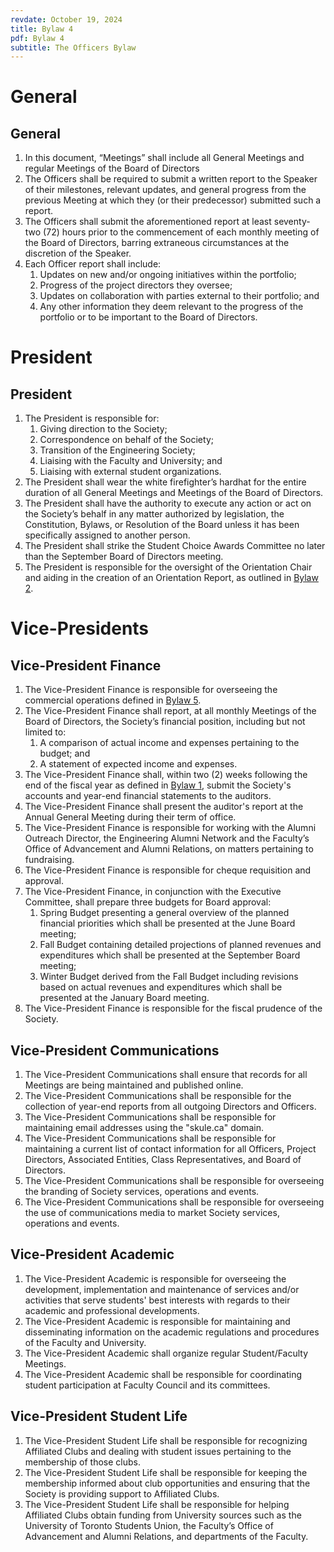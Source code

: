```yaml
---
revdate: October 19, 2024
title: Bylaw 4
pdf: Bylaw 4
subtitle: The Officers Bylaw
---
```


# General

## General
1. In this document, “Meetings” shall include all General Meetings and regular Meetings of the Board of Directors
1. The Officers shall be required to submit a written report to the Speaker of their milestones, relevant updates, and general progress from the previous Meeting at which they (or their predecessor) submitted such a report.
1. The Officers shall submit the aforementioned report at least seventy-two (72) hours prior to the commencement of each monthly meeting of the Board of Directors, barring extraneous circumstances at the discretion of the Speaker.
1. Each Officer report shall include:
   1. Updates on new and/or ongoing initiatives within the portfolio;
   1. Progress of the project directors they oversee;
   1. Updates on collaboration with parties external to their portfolio; and
   1. Any other information they deem relevant to the progress of the portfolio or to be important to the Board of Directors.

# President

## President
1. The President is responsible for:
   1. Giving direction to the Society;
   1. Correspondence on behalf of the Society;
   1. Transition of the Engineering Society;
   1. Liaising with the Faculty and University; and
   1. Liaising with external student organizations.
1. The President shall wear the white firefighter’s hardhat for the entire duration of all General Meetings and Meetings of the Board of Directors.
1. The President shall have the authority to execute any action or act on the Society’s behalf in any matter authorized by legislation, the Constitution, Bylaws, or Resolution of the Board unless it has been specifically assigned to another person.
1. The President shall strike the Student Choice Awards Committee no later than the September Board of Directors meeting.
1. The President is responsible for the oversight of the Orientation Chair and aiding in the creation of an Orientation Report, as outlined in [Bylaw 2](bylaw-2.md).

# Vice-Presidents

## Vice-President Finance
1. The Vice-President Finance is responsible for overseeing the commercial operations defined in [Bylaw 5](bylaw-5.md).
1. The Vice-President Finance shall report, at all monthly Meetings of the Board of Directors, the Society’s financial position, including but not limited to:
   1. A comparison of actual income and expenses pertaining to the budget; and
   1. A statement of expected income and expenses.
1. The Vice-President Finance shall, within two (2) weeks following the end of the fiscal year as defined in [Bylaw 1](bylaw-1.md), submit the Society's accounts and year-end financial statements to the auditors.
1. The Vice-President Finance shall present the auditor's report at the Annual General Meeting during their term of office.
1. The Vice-President Finance is responsible for working with the Alumni Outreach Director, the Engineering Alumni Network and the Faculty’s Office of Advancement and Alumni Relations, on matters pertaining to fundraising.
1. The Vice-President Finance is responsible for cheque requisition and approval.
1. The Vice-President Finance, in conjunction with the Executive Committee, shall  prepare three budgets for Board approval:
   1. Spring Budget presenting a general overview of the planned financial priorities which shall be presented at the June Board meeting;
   1. Fall Budget containing detailed projections of planned revenues and expenditures which shall be presented at the September Board meeting;
   1. Winter Budget derived from the Fall Budget including revisions based on actual revenues and expenditures which shall be presented at the January Board meeting.
1. The Vice-President Finance is responsible for the fiscal prudence of the Society.

## Vice-President Communications
1. The Vice-President Communications shall ensure that records for all Meetings are being maintained and published online.
1. The Vice-President Communications shall be responsible for the collection of year-end reports from all outgoing Directors and Officers.
1. The Vice-President Communications shall be responsible for maintaining email addresses using the "skule.ca" domain.
1. The Vice-President Communications shall be responsible for maintaining a current list of contact information for all Officers, Project Directors, Associated Entities, Class Representatives, and Board of Directors.
1. The Vice-President Communications shall be responsible for overseeing the branding of Society services, operations and events.
1. The Vice-President Communications shall be responsible for overseeing the use of communications media to market Society services, operations and events.

## Vice-President Academic
1. The Vice-President Academic is responsible for overseeing the development, implementation and maintenance of services and/or activities that serve students' best interests with regards to their academic and professional developments.
1. The Vice-President Academic is responsible for maintaining and disseminating information on the academic regulations and procedures of the Faculty and University.
1. The Vice-President Academic shall organize regular Student/Faculty Meetings.
1. The Vice-President Academic shall be responsible for coordinating student participation at Faculty Council and its committees.

## Vice-President Student Life
1. The Vice-President Student Life shall be responsible for recognizing Affiliated Clubs and dealing with student issues pertaining to the membership of those clubs.
1. The Vice-President Student Life shall be responsible for keeping the membership informed about club opportunities and ensuring that the Society is providing support to Affiliated Clubs.
1. The Vice-President Student Life shall be responsible for helping Affiliated Clubs obtain funding from University sources such as the University of Toronto Students Union, the Faculty’s Office of Advancement and Alumni Relations, and departments of the Faculty.
